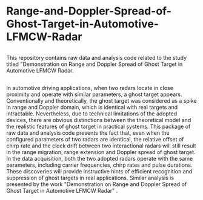 # Range-and-Doppler-Spread-of-Ghost-Target-in-Automotive-LFMCW-Radar
## 
This repository contains raw data and analysis code related to the study titled "Demonstration on Range and Doppler Spread of Ghost Target in Automotive LFMCW Radar.

##
In automotive driving applications, when two radars locate in close proximity and operate with similar parameters, a ghost target appears. Conventionally and theoretically, the ghost target was considered as a spike in range and Doppler domain, which is identical with real targets and intractable. Nevertheless, due to technical limitations of the adopted devices, there are obvious distinctions between the theoretical model and the realistic features of ghost target in practical systems. 
This package of raw data and analysis code presents the fact that, even when the configured parameters of two radars are identical, the relative offset of chirp rate and the clock drift between two interactional radars will still result in the range migration, range extension and Doppler spread of ghost target. In the data acquisition, both the two adopted radars operate with the same parameters, including carrier frequencies, chirp rates and pulse durations. These discoveries will provide instructive hints of efficient recognition and suppression of ghost targets in real applications. Similar analysis is presented by the work "Demonstration on Range and Doppler Spread of Ghost Target in Automotive LFMCW Radar" .
